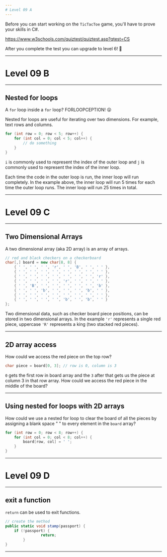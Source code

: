 ```yaml
---
# Level 09 A
---
```


Before you can start working on the `TicTacToe` game, you'll have to prove your skills in C#.

<https://www.w3schools.com/quiztest/quiztest.asp?qtest=CS>

After you complete the test you can upgrade to level 6! 🥳

---

# Level 09 B

---

## Nested for loops

A `for` loop inside a `for` loop? FORLOOPCEPTION! 😮

Nested for loops are useful for iterating over two dimensions. For example, text rows and columns.

```csharp
for (int row = 0; row < 5; row++) {
	for (int col = 0; col < 5; col++) {
		// do something
	}
}
```

`i` is commonly used to represent the index of the outer loop and `j` is commonly used to represent the index of the inner loop.

Each time the code in the outer loop is run, the inner loop will run completely. In the example above, the inner loop will run 5 times for each time the outer loop runs. The inner loop will run 25 times in total.

---

# Level 09 C

---

## Two Dimensional Arrays

A two dimensional array (aka 2D array) is an array of arrays.

```csharp
// red and black checkers on a checkerboard
char[,] board = new char[8, 8] {
	{ ' ', ' ', ' ', 'r', ' ', 'B', ' ', ' ' },
	{ ' ', ' ', ' ', ' ', ' ', ' ', ' ', ' ' },
	{ ' ', ' ', ' ', ' ', ' ', ' ', ' ', 'r' },
	{ ' ', ' ', ' ', ' ', 'r', ' ', ' ', ' ' },
	{ ' ', 'B', ' ', ' ', ' ', ' ', ' ', 'b' },
	{ ' ', ' ', 'b', ' ', ' ', ' ', 'b', ' ' },
	{ ' ', ' ', ' ', ' ', ' ', ' ', ' ', ' ' },
	{ ' ', ' ', ' ', ' ', 'b', ' ', 'b', ' ' }
};
```

Two dimensional data, such as checker board piece positions, can be stored in two dimensional arrays. In the example `'r'` represents a single red piece, uppercase `'R'` represents a king (two stacked red pieces).

---

## 2D array access

How could we access the red piece on the top row?

```csharp
char piece = board[0, 3]; // row is 0, column is 3
```

`0` gets the first row in board array and the `3` after that gets us the piece at column 3 in that row array. How could we access the red piece in the middle of the board?

---

## Using nested for loops with 2D arrays

How could we use a nested for loop to clear the board of all the pieces by assigning a blank space " " to every element in the `board` array?

```csharp
for (int row = 0; row < 8; row++) {
	for (int col = 0; col < 8; col++) {
		board[row, col] = ' ';
	}
}
```

---

# Level 09 D

---

## exit a function

`return` can be used to exit functions.

```csharp
// create the method
public static void stamp(passport) {
    if (!passport) {
				return;
		}
}
```

---
